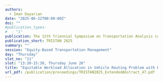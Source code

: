 ```yaml
---
authors:
  - Iman Dayarian
date: "2025-06-22T00:00:00Z"
doi: ""
#publication_types:
#  - "1"
publication: The 12th Triennial Symposium on Transportation Analysis conference
publication_short: TRISTAN 2025
summary: ""
session: "Equity-Based Transportation Management"
day: "Thursday"
slot_no: "11"
slot: "13:30-15:30, Thursday June 26"
title: "Equitable Workload Allocation in Vehicle Routing Problem with Heterogeneous Drivers"
url_pdf: /publication/proceedings/TRISTAN2025_ExtendedAbstract_47.pdf
---
```

